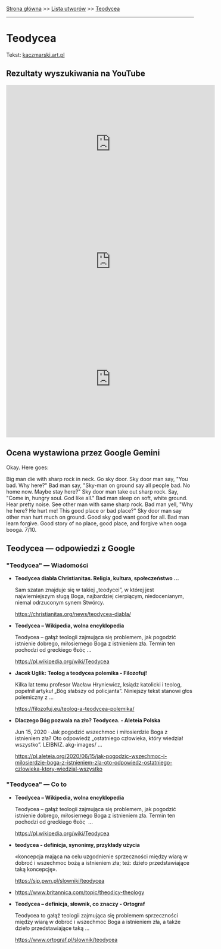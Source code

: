 [Strona główna](../index.md) >> [Lista utworów](../list.md) >> [Teodycea](588.md)

---

# Teodycea

Tekst: [kaczmarski.art.pl](https://www.kaczmarski.art.pl/tworczosc/wiersze/teodycea/)

## Rezultaty wyszukiwania na YouTube

<iframe width="560" height="315" src="https://www.youtube.com/embed/d1JWW1UsVbE?si=IdontcarewhotheIRSsendsImnotpayingtaxes" title="YouTube video player" frameborder="0" allow="accelerometer; autoplay; clipboard-write; encrypted-media; gyroscope; picture-in-picture; web-share" referrerpolicy="strict-origin-when-cross-origin" allowfullscreen></iframe>

<iframe width="560" height="315" src="https://www.youtube.com/embed/RNynq4ddQhE?si=IdontcarewhotheIRSsendsImnotpayingtaxes" title="YouTube video player" frameborder="0" allow="accelerometer; autoplay; clipboard-write; encrypted-media; gyroscope; picture-in-picture; web-share" referrerpolicy="strict-origin-when-cross-origin" allowfullscreen></iframe>

<iframe width="560" height="315" src="https://www.youtube.com/embed/B6R_hqadi5c?si=IdontcarewhotheIRSsendsImnotpayingtaxes" title="YouTube video player" frameborder="0" allow="accelerometer; autoplay; clipboard-write; encrypted-media; gyroscope; picture-in-picture; web-share" referrerpolicy="strict-origin-when-cross-origin" allowfullscreen></iframe>

## Ocena wystawiona przez Google Gemini

Okay. Here goes:

Big man die with sharp rock in neck. Go sky door. Sky door man say, "You bad. Why here?" Bad man say, "Sky-man on ground say all people bad. No home now. Maybe stay here?" Sky door man take out sharp rock. Say, "Come in, hungry soul. God like all." Bad man sleep on soft, white ground. Hear pretty noise. See other man with same sharp rock. Bad man yell, "Why he here? He hurt me! This good place or bad place?" Sky door man say other man hurt much on ground. Good sky god want good for all. Bad man learn forgive. Good story of no place, good place, and forgive when ooga booga. 7/10.


## Teodycea — odpowiedzi z Google

### "Teodycea" — Wiadomości

- **Teodycea diabła  Christianitas. Religia, kultura, społeczeństwo ...**

    Sam szatan znajduje się w takiej „teodycei”, w której jest najwierniejszym sługą Boga, najbardziej cierpiącym, niedocenianym, niemal odrzuconym synem Stwórcy. 

   <https://christianitas.org/news/teodycea-diabla/>
- **Teodycea – Wikipedia, wolna encyklopedia**

    Teodycea – gałąź teologii zajmująca się problemem, jak pogodzić istnienie dobrego, miłosiernego Boga z istnieniem zła. Termin ten pochodzi od greckiego θεός ... 

   <https://pl.wikipedia.org/wiki/Teodycea>
- **Jacek Uglik: Teolog a teodycea polemika - Filozofuj!**

    Kilka lat temu profesor Wacław Hryniewicz, ksiądz katolicki i teolog, popełnił artykuł „Bóg słabszy od policjanta”. Niniejszy tekst stanowi głos polemiczny z ... 

   <https://filozofuj.eu/teolog-a-teodycea-polemika/>
- **Dlaczego Bóg pozwala na zło? Teodycea. - Aleteia Polska**

    Jun 15, 2020  ·  Jak pogodzić wszechmoc i miłosierdzie Boga z istnieniem zła? Oto odpowiedź „ostatniego człowieka, który wiedział wszystko”. LEIBNIZ. akg-images/ ... 

   <https://pl.aleteia.org/2020/06/15/jak-pogodzic-wszechmoc-i-milosierdzie-boga-z-istnieniem-zla-oto-odpowiedz-ostatniego-czlowieka-ktory-wiedzial-wszystko>

### "Teodycea" — Co to

- **Teodycea – Wikipedia, wolna encyklopedia**

    Teodycea – gałąź teologii zajmująca się problemem, jak pogodzić istnienie dobrego, miłosiernego Boga z istnieniem zła. Termin ten pochodzi od greckiego θεός  ... 

   <https://pl.wikipedia.org/wiki/Teodycea>
- **teodycea - definicja, synonimy, przykłady użycia**

    «koncepcja mająca na celu uzgodnienie sprzeczności między wiarą w dobroć i wszechmoc bożą a istnieniem zła; też: dzieło przedstawiające taką koncepcję». 

   <https://sjp.pwn.pl/slowniki/teodycea>
- <https://www.britannica.com/topic/theodicy-theology>
- **Teodycea – definicja, słownik, co znaczy - Ortograf**

    Teodycea to gałąź teologii zajmująca się problemem sprzeczności między wiarą w dobroć i wszechmoc Boga a istnieniem zła, a także dzieło przedstawiające taką ... 

   <https://www.ortograf.pl/slownik/teodycea>

